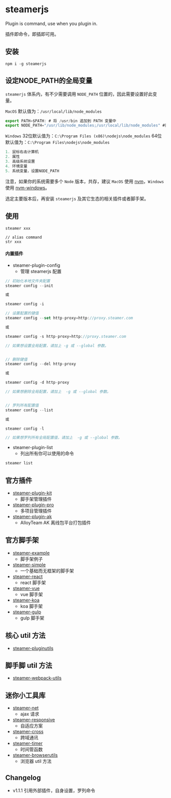 # steamerjs

Plugin is command, use when you plugin in.

插件即命令，即插即可用。

## 安装

```
npm i -g steamerjs
```

## 设定NODE_PATH的全局变量
`steamerjs` 体系内，有不少需要调用 `NODE_PATH` 位置的，因此需要设置好此变量。

`MacOS`
默认值为：`/usr/local/lib/node_modules`

```javascript
export PATH=$PATH: # 将 /usr/bin 追加到 PATH 变量中
export NODE_PATH="/usr/lib/node_modules;/usr/local/lib/node_modules" #指定 NODE_PATH 变量

```

`Windows`
32位默认值为：`C:\Program Files (x86)\nodejs\node_modules`
64位默认值为：`C:\Program Files\nodejs\node_modules`

```javascript
1. 鼠标右击计算机
2. 属性
3. 高级系统设置
4. 环境变量
5. 系统变量，设置NODE_PATH
```

注意，如果你的系统需要多个 `Node` 版本，共存，建议 `MacOS` 使用 [nvm](https://github.com/creationix/nvm)，`Windows` 使用 [nvm-windows](https://github.com/coreybutler/nvm-windows)。

选定主要版本后，再安装 `steamerjs` 及其它生态的相关插件或者脚手架。


## 使用
```
steamer xxx

// alias command
str xxx
```

#### 内置插件
* steamer-plugin-config
	- 管理 steamerjs 配置

```javascript
// 初始化本地文件夹配置
steamer config --init

或

steamer config -i

// 设置配置的键值
steamer config --set http-proxy=http://proxy.steamer.com

或

steamer config -s http-proxy=http://proxy.steamer.com

// 如果想设置全局配置，请加上 -g 或 --global 参数。


// 删除键值
steamer config --del http-proxy

或

steamer config -d http-proxy

// 如果想删除全局配置，请加上  -g 或 --global 参数。


// 罗列所有配置值
steamer config --list

或

steamer config -l

// 如果想罗列所有全局配置值，请加上  -g 或 --global 参数。

```

* steamer-plugin-list
	- 列出所有你可以使用的命令

```javascript
steamer list
```

## 官方插件
* [steamer-plugin-kit](https://github.com/SteamerTeam/steamer-plugin-kit)
	- 脚手架管理插件
* [steamer-plugin-pro](https://github.com/SteamerTeam/steamer-plugin-pro)
	- 多项目管理插件
* [steamer-plugin-ak](https://github.com/SteamerTeam/steamer-plugin-ak)
	- AlloyTeam AK 离线包平台打包插件

## 官方脚手架
* [steamer-example](https://github.com/SteamerTeam/steamer-example)
	- 脚手架例子
* [steamer-simple](https://github.com/SteamerTeam/steamer-simple)
	- 一个基础而无框架的脚手架
* [steamer-react](https://github.com/SteamerTeam/steamer-react) 
	- react 脚手架
* [steamer-vue](https://github.com/SteamerTeam/steamer-vue)
	- vue 脚手架
* [steamer-koa](https://github.com/SteamerTeam/steamer-koa)
	- koa 脚手架
* [steamer-gulp](https://github.com/SteamerTeam/steamer-gulp)
	- gulp 脚手架

## 核心 util 方法
* [steamer-pluginutils](https://github.com/SteamerTeam/steamer-pluginutils)

## 脚手脚 util 方法
* [steamer-webpack-utils](https://github.com/SteamerTeam/steamer-webpack-utils)

## 迷你小工具库
* [steamer-net](https://github.com/SteamerTeam/steamer-net)
	- ajax 请求
* [steamer-responsive](https://github.com/SteamerTeam/steamer-responsive)
	- 自适应方案 
* [steamer-cross](https://github.com/SteamerTeam/steamer-cross)
	- 跨域通讯
* [steamer-timer](https://github.com/SteamerTeam/steamer-timer)
	- 时间管函数
* [steamer-browserutils](https://github.com/SteamerTeam/steamer-browserutils)
	- 浏览器 util 方法

## Changelog
* v1.1.1 引用外部插件，自身设置，罗列命令

